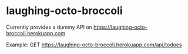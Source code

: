 # laughing-octo-broccoli

Currently provides a dummy API on https://laughing-octo-broccoli.herokuapp.com

Example: GET https://laughing-octo-broccoli.herokuapp.com/api/todoes
